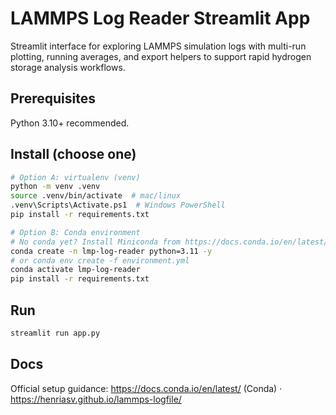 # LAMMPS Log Reader Streamlit App

Streamlit interface for exploring LAMMPS simulation logs with multi-run plotting, running averages, and export helpers to support rapid hydrogen storage analysis workflows.

## Prerequisites
Python 3.10+ recommended.

## Install (choose one)

```bash
# Option A: virtualenv (venv)
python -m venv .venv
source .venv/bin/activate  # mac/linux
.venv\Scripts\Activate.ps1  # Windows PowerShell
pip install -r requirements.txt
```

```bash
# Option B: Conda environment
# No conda yet? Install Miniconda from https://docs.conda.io/en/latest/miniconda.html
conda create -n lmp-log-reader python=3.11 -y
# or conda env create -f environment.yml
conda activate lmp-log-reader
pip install -r requirements.txt
```

## Run
```bash
streamlit run app.py
```

## Docs
Official setup guidance: https://docs.conda.io/en/latest/ (Conda) · https://henriasv.github.io/lammps-logfile/
